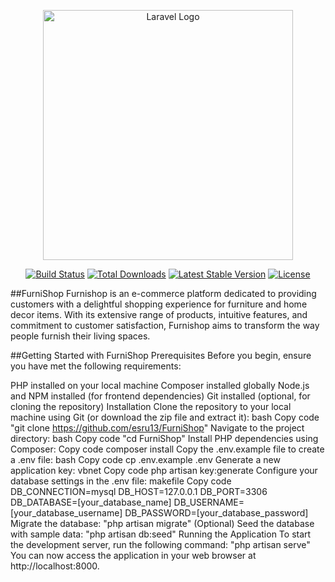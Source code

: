 <p align="center"><a href="https://laravel.com" target="_blank"><img src="https://raw.githubusercontent.com/laravel/art/master/logo-lockup/5%20SVG/2%20CMYK/1%20Full%20Color/laravel-logolockup-cmyk-red.svg" width="400" alt="Laravel Logo"></a></p>

<p align="center">
<a href="https://github.com/laravel/framework/actions"><img src="https://github.com/laravel/framework/workflows/tests/badge.svg" alt="Build Status"></a>
<a href="https://packagist.org/packages/laravel/framework"><img src="https://img.shields.io/packagist/dt/laravel/framework" alt="Total Downloads"></a>
<a href="https://packagist.org/packages/laravel/framework"><img src="https://img.shields.io/packagist/v/laravel/framework" alt="Latest Stable Version"></a>
<a href="https://packagist.org/packages/laravel/framework"><img src="https://img.shields.io/packagist/l/laravel/framework" alt="License"></a>
</p>




##FurniShop
Furnishop is an e-commerce platform dedicated to providing customers with a delightful shopping experience for furniture and home decor items. With its extensive range of products, intuitive features, and commitment to customer satisfaction, Furnishop aims to transform the way people furnish their living spaces.

##Getting Started with FurniShop
Prerequisites
Before you begin, ensure you have met the following requirements:

PHP installed on your local machine
Composer installed globally
Node.js and NPM installed (for frontend dependencies)
Git installed (optional, for cloning the repository)
Installation
Clone the repository to your local machine using Git (or download the zip file and extract it):
bash
Copy code
    "git clone https://github.com/esru13/FurniShop"
Navigate to the project directory:
bash
Copy code
"cd FurniShop"
Install PHP dependencies using Composer:
Copy code
composer install
Copy the .env.example file to create a .env file:
bash
Copy code
cp .env.example .env
Generate a new application key:
vbnet
Copy code
php artisan key:generate
Configure your database settings in the .env file:
makefile
Copy code
DB_CONNECTION=mysql
DB_HOST=127.0.0.1
DB_PORT=3306
DB_DATABASE=[your_database_name]
DB_USERNAME=[your_database_username]
DB_PASSWORD=[your_database_password]
Migrate the database:
    "php artisan migrate"
(Optional) Seed the database with sample data:
    "php artisan db:seed"
Running the Application
To start the development server, run the following command:
    "php artisan serve"
You can now access the application in your web browser at http://localhost:8000.
